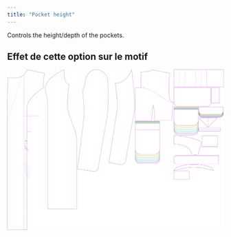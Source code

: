 ```yaml
---
title: "Pocket height"
---
```


Controls the height/depth of the pockets.

## Effet de cette option sur le motif

![This image shows the effect of this option by superimposing several variants that have a different value for this option](carlita_pocketheight_sample.svg "Effect of this option on the pattern")
